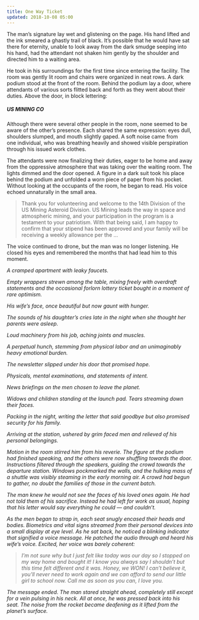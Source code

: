 ```yaml
---
title: One Way Ticket
updated: 2018-10-08 05:00
---
```


The man’s signature lay wet and glistening on the page. His hand lifted and the ink smeared a ghastly trail of black. It’s possible that he would have sat there for eternity, unable to look away from the dark smudge seeping into his hand, had the attendant not shaken him gently by the shoulder and directed him to a waiting area. 

He took in his surroundings for the first time since entering the facility. The room was gently lit room and chairs were organized in neat rows. A dark podium stood at the front of the room. Behind the podium lay a door, where attendants of various sorts flitted back and forth as they went about their duties. Above the door, in block lettering:

##### US MINING CO

Although there were several other people in the room, none seemed to be aware of the other’s presence. Each shared the same expression: eyes dull, shoulders slumped, and mouth slightly gaped. A soft noise came from one individual, who was breathing heavily and showed visible perspiration through his issued work clothes. 

The attendants were now finalizing their duties, eager to be home and away from the oppressive atmosphere that was taking over the waiting room. The lights  dimmed and the door opened. A figure in a dark suit took his place behind the podium and unfolded a worn piece of paper from his pocket. Without looking at the occupants of the room, he began to read. His voice echoed unnaturally in the small area.

> Thank you for volunteering and welcome to the 14th Division of the US Mining Asteroid Division. US Mining leads the way in space and atmospheric mining, and your participation in the program is a testament to your patriotism. With that being said, I am happy to confirm that your stipend has been approved and your family will be receiving a weekly allowance per the …

The voice continued to drone, but the man was no longer listening. He closed his eyes and remembered the months that had lead him to this moment. 


<em>A cramped apartment with leaky faucets. 

<em>Empty wrappers strewn among the table, mixing freely with overdraft statements and the occasional forlorn lottery ticket bought in a moment of rare optimism. 

<em>His wife’s face, once beautiful but now gaunt with hunger. 

<em>The sounds of his daughter’s cries late in the night when she thought her parents were asleep. 

<em>Loud machinery from his job, aching joints and muscles.

<em>A perpetual hunch, stemming from physical labor and an unimaginably heavy emotional burden.

<em>The newsletter slipped under his door that promised hope. 

<em>Physicals, mental examinations, and statements of intent. 

<em>News briefings on the men chosen to leave the planet. 

<em>Widows and children standing at the launch pad. Tears streaming down their faces.

<em>Packing in the night, writing the letter that said goodbye but also promised security for his family. 

<em>Arriving at the station, ushered by grim faced men and relieved of his personal belongings.</em>


Motion in the room stirred him from his reverie. The figure at the podium had finished speaking, and the others were now shuffling towards the door. Instructions filtered through the speakers, guiding the crowd towards the departure station. Windows pockmarked the walls, and the hulking mass of a shuttle was visibly steaming in the early morning air. A crowd had begun to gather, no doubt the families of those in the current batch. 

The man knew he would not see the faces of his loved ones again. He had not told them of his sacrifice. Instead he had left for work as usual, hoping that his letter would say everything he could — and couldn’t. 	

As the men began to strap in, each seat snugly encased their heads and bodies. Biometrics and vital signs streamed from their personal devices into a small display at eye level. As he sat back, he noticed a blinking indicator that signified a voice message. He patched the audio through and heard his wife’s voice. Excited, her voice was barely coherent:

> I’m not sure why but I just felt like today was our day so I stopped on my way home and bought it! I know you always say I shouldn’t but this time felt different and it was. Honey, we WON! I can’t believe it, you’ll never need to work again and we can afford to send our little girl to school now. Call me as soon as you can, I love you.

The message ended. The man stared straight ahead, completely still except for a vein pulsing in his neck. All at once, he was pressed back into his seat. The noise from the rocket became deafening as it lifted from the planet’s surface. 


